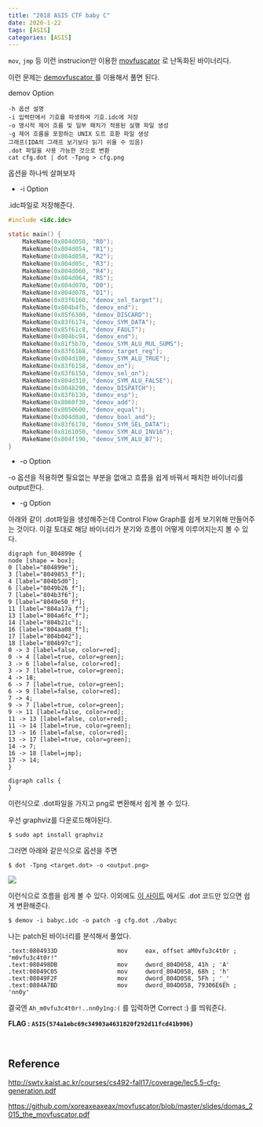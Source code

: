 ```yaml
---
title: "2018 ASIS CTF baby C"
date: 2020-1-22
tags: [ASIS]
categories: [ASIS]
---
```


`mov`, `jmp` 등 이런 instrucion만 이용한 [movfuscator](https://github.com/xoreaxeaxeax/movfuscator) 로 난독화된 바이너리다. 

이런 문제는 [demovfuscator ](https://github.com/kirschju/demovfuscator)를 이용해서 풀면 된다.

demov Option

```
-h 옵션 설명
-i 입력란에서 기호를 파생하여 기호.idc에 저장
-o 명시적 제어 흐름 및 일부 패치가 적용된 실행 파일 생성
-g 제어 흐름을 포함하는 UNIX 도트 호환 파일 생성
그래프(IDA의 그래프 보기보다 읽기 쉬울 수 있음)
.dot 파일을 사용 가능한 것으로 변환
cat cfg.dot | dot -Tpng > cfg.png
```

옵션을 하나씩 살펴보자

* -i Option

.idc파일로 저장해준다.

```c
#include <idc.idc>

static main() {
	MakeName(0x804d050, "R0");
	MakeName(0x804d054, "R1");
	MakeName(0x804d058, "R2");
	MakeName(0x804d05c, "R3");
	MakeName(0x804d060, "R4");
	MakeName(0x804d064, "R5");
	MakeName(0x804d070, "D0");
	MakeName(0x804d078, "D1");
	MakeName(0x83f6160, "demov_sel_target");
	MakeName(0x804b4fb, "demov_end");
	MakeName(0x85f6300, "demov_DISCARD");
	MakeName(0x83f6174, "demov_SYM_DATA");
	MakeName(0x85f61c8, "demov_FAULT");
	MakeName(0x804bc94, "demov_end");
	MakeName(0x81f5b70, "demov_SYM_ALU_MUL_SUMS");
	MakeName(0x83f6168, "demov_target_reg");
	MakeName(0x804d100, "demov_SYM_ALU_TRUE");
	MakeName(0x83f6158, "demov_on");
	MakeName(0x83f6150, "demov_sel_on");
	MakeName(0x804d310, "demov_SYM_ALU_FALSE");
	MakeName(0x8048290, "demov_DISPATCH");
	MakeName(0x83f6130, "demov_esp");
	MakeName(0x8060f30, "demov_add");
	MakeName(0x8050600, "demov_equal");
	MakeName(0x804d0a0, "demov_bool_and");
	MakeName(0x83f6170, "demov_SYM_SEL_DATA");
	MakeName(0x8161050, "demov_SYM_ALU_INV16");
	MakeName(0x804f190, "demov_SYM_ALU_B7");
}
```

* -o Option

-o 옵션을 적용하면 필요없는 부분을 없애고 흐름을 쉽게 바꿔서 패치한 바이너리를 output한다.

* -g Option

아래와 같이 .dot파일을 생성해주는데 Control Flow Graph를 쉽게 보기위해 만들어주는 것이다. 이걸 토대로 해당 바이너리가 분기와 흐름이 어떻게 이루어지는지 볼 수 있다.

```
digraph fun_804899e {
node [shape = box];
0 [label="804899e"];
3 [label="8049853_f"];
4 [label="804b5d0"];
6 [label="8049b26_f"];
7 [label="804b3f6"];
9 [label="8049e50_f"];
11 [label="804a17a_f"];
13 [label="804a6fc_f"];
14 [label="804b21c"];
16 [label="804aa08_f"];
17 [label="804b042"];
18 [label="804b97c"];
0 -> 3 [label=false, color=red];
0 -> 4 [label=true, color=green];
3 -> 6 [label=false, color=red];
3 -> 7 [label=true, color=green];
4 -> 18;
6 -> 7 [label=true, color=green];
6 -> 9 [label=false, color=red];
7 -> 4;
9 -> 7 [label=true, color=green];
9 -> 11 [label=false, color=red];
11 -> 13 [label=false, color=red];
11 -> 14 [label=true, color=green];
13 -> 16 [label=false, color=red];
13 -> 17 [label=true, color=green];
14 -> 7;
16 -> 18 [label=jmp];
17 -> 14;
}

digraph calls {
}
```

이런식으로 .dot파일을 가지고 png로 변환해서 쉽게 볼 수 있다.

우선 graphviz를 다운로드해야된다. 

```
$ sudo apt install graphviz
```

그러면 아래와 같은식으로 옵션을 주면 

```
$ dot -Tpng <target.dot> -o <output.png>
```

![](https://user-images.githubusercontent.com/32904385/72902234-73fed980-3d6e-11ea-9208-a9cee84488ed.png)

이런식으로 흐름을 쉽게 볼 수 있다. 이외에도 [이 사이트](http://www.webgraphviz.com/) 에서도 .dot 코드만 있으면 쉽게 변환해준다.

```
$ demov -i babyc.idc -o patch -g cfg.dot ./babyc
```

나는 patch된 바이너리를 분석해서 풀었다.

```
.text:0804933D                 mov     eax, offset aM0vfu3c4t0r ; "m0vfu3c4t0r!"
.text:080498DB                 mov     dword_804D058, 41h ; 'A'
.text:08049C05                 mov     dword_804D058, 68h ; 'h'
.text:08049F2F                 mov     dword_804D058, 5Fh ; '_'
.text:0804A7BD                 mov     dword_804D058, 79306E6Eh ; 'nn0y'
```

결국엔 `Ah_m0vfu3c4t0r!..nn0y1ng:(` 를 입력하면 Correct :) 를 띄워준다.

**FLAG : `ASIS{574a1ebc69c34903a4631820f292d11fcd41b906}`**

<br />

## Reference

http://swtv.kaist.ac.kr/courses/cs492-fall17/coverage/lec5.5-cfg-generation.pdf

https://github.com/xoreaxeaxeax/movfuscator/blob/master/slides/domas_2015_the_movfuscator.pdf